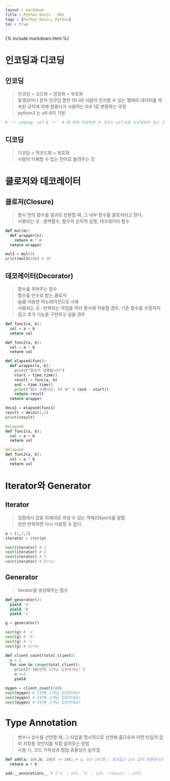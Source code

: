 ```yaml
---
layout : markdown
title : Python Basic - 001
tags : [Python_Basic, Python]
toc : true
---
```

{% include markdown.html %}


# 인코딩과 디코딩

## 인코딩
> 인코딩 = 코드화 = 암호화 = 부호화  
> 동영상이나 문자 인코딩 뿐만 아니라 사람이 인지할 수 있는 형태의 데이터를 약속된 규칙에 의해 컴퓨터가 사용하는 0과 1로 변환하는 과정  
> python3 는 utf-8이 기본  
```python
# -*- coding: utf-8 -*-  # 맨 위에 작성하면 이 코드는 utf-8로 인코딩되어 있는 것
```

## 디코딩
> 디코딩 = 역코드화 = 복호화  
> 사람이 이해할 수 있는 언어로 돌려주는 것

# 클로저와 데코레이터

## 클로저(Closure)
> 함수 안의 함수를 결과로 반환할 때, 그 내부 함수를 클로저라고 한다.  
> 사용되는 곳 : 콜백함수, 함수의 순차적 실행, 데코레이터 함수

```python
def mul(m):
  def wrapper(n):
    return m * n
  return wrapper

mul3 = mul(3)
print(mul3(10)) # 30
```

## 데코레이터(Decorator)
> 함수를 꾸며주는 함수  
> 함수를 인수로 받는 클로저  
> @를 이용한 어노테이션으로 사용  
> 사용되는 곳 : 반복되는 작업을 여러 함수에 적용할 경우, 기존 함수를 수정하지 않고 추가 기능을 구현하고 싶을 경우

```python
def func1(a, b):
  val = a + b
  return val

def func2(a, b):
  val = a * b
  return val

def elapsed(func):
  def wrapper(a, b):
    print("함수가 실행됩니다")
    start = time.time()
    result = func(a, b)
    end = time.time()
    print("함수 수행시간: %f 초" % (end - start))
    return result
  return wrapper

deco1 = elapsed(func1)
result = deco1(1,2)
print(result)
```

```python
@elapsed
def func1(a, b):
  val = a + b
  return val

@elapsed
def func2(a, b):
  val = a * b
  return val
```

# Iterator와 Generator

## Iterator
> 집합에서 값을 차례대로 꺼낼 수 있는 객체(Object)를 말함  
> 한번 반복하면 다시 사용할 수 없다.

```python
a = [1,2,3]
iterator = iter(a)

next(iterator) # 1
next(iterator) # 2
next(iterator) # 3
next(iterator) # Error
```

## Generator
> iterator를 생성해주는 함수

```python
def generator():
  yield 'a'
  yield 'b'
  yield 'c'

g = generator()

next(g) # 'a'
next(g) # 'b'
next(g) # 'c'
next(g) # error
```

```python
def client_count(total_client):
  n = 1
  for num in range(total_client):
    print(f'{n}번째 고객님 입장하세요!')
    n +=1
    yield

mygen = client_count(100)
next(mygen) # 1번째 고객님 입장하세요!
next(mygen) # 2번째 고객님 입장하세요!
next(mygen) # 3번째 고객님 입장하세요!
```

# Type Annotation

> 변수나 상수를 선언할 때, 그 타입을 명시적으로 선언해 줌으로써 어떤 타입의 값이 저장될 것인지를 직접 알려주는 방법  
> 사용 시, 코드 가독성과 협업 효율성이 높아짐

```python
def add(a: int,b: int) -> int: # a, b는 int형 | 결과값고 int 값이 반환된다는 것을 알려줌
  return a + b

add.__annotations__ # {'a' : int, 'b' : int, 'return' : int}
```
